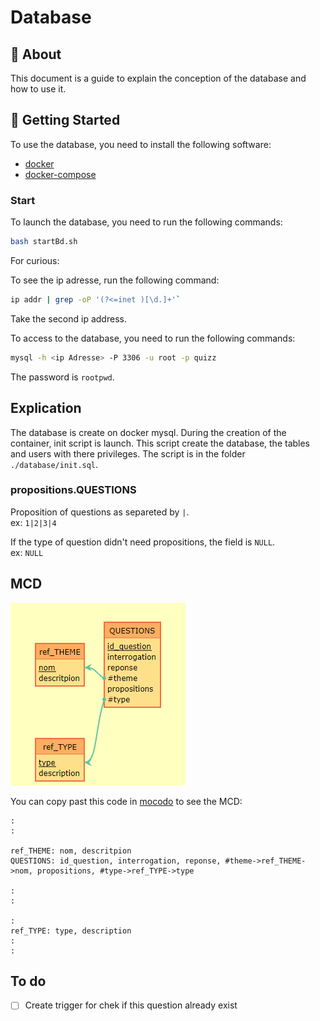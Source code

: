 # Database

## 🧐 About <a name = "about"></a>
This document is a guide to explain the conception of the database and how to use it.

## 🏁 Getting Started <a name = "getting_started"></a>
To use the database, you need to install the following software:
- [docker](https://www.docker.com/)
- [docker-compose](https://docs.docker.com/compose/)

### Start
To launch the database, you need to run the following commands:
```bash
bash startBd.sh
```

For curious: 

To see the ip adresse, run the following command:   
```bash
ip addr | grep -oP '(?<=inet )[\d.]+'`
```
Take the second ip address.  
  
    
    
To access to the database, you need to run the following commands:
```bash
mysql -h <ip Adresse> -P 3306 -u root -p quizz
```
The password is `rootpwd`.  

## Explication
The database is create on docker mysql. During the creation of the container, init script is launch. This script create the database, the tables and users with there privileges. The script is in the folder `./database/init.sql`.

### propositions.QUESTIONS
Proposition of questions as separeted by `|`.   
    ex: `1|2|3|4`   

If the type of question didn't need propositions, the field is `NULL`.   
    ex: `NULL`


## MCD
![MCD](./mcd.png)

You can copy past this code in [mocodo](https://www.mocodo.net) to see the MCD:  
```
:
:

ref_THEME: nom, descritpion
QUESTIONS: id_question, interrogation, reponse, #theme->ref_THEME->nom, propositions, #type->ref_TYPE->type

:
:

:
ref_TYPE: type, description
:
:
```

## To do
- [ ] Create trigger for chek if this question already exist